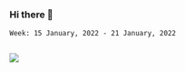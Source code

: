 ### Hi there 👋

<!--START_SECTION:waka-->
```text
Week: 15 January, 2022 - 21 January, 2022


```
<!--END_SECTION:waka-->

![](https://github-readme-stats.vercel.app/api?username=jinxuyang&count_private=true&show_icons=true&locale=cn&include_all_commits=true)


